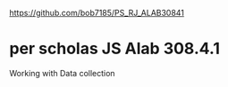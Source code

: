 https://github.com/bob7185/PS_RJ_ALAB30841
# per scholas JS Alab 308.4.1

 Working with Data collection

